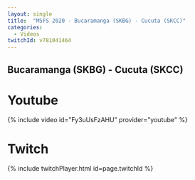 ```yaml
---
layout: single
title:  "MSFS 2020 - Bucaramanga (SKBG) - Cucuta (SKCC)"
categories:
  - Videos
twitchId: v781041464
---
```


## Bucaramanga (SKBG) - Cucuta (SKCC)

# Youtube
{% include video id="Fy3uUsFzAHU" provider="youtube" %}

# Twitch
{% include twitchPlayer.html id=page.twitchId %}
